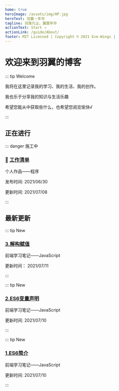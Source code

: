 ```yaml
---
home: true
heroImage: /assets/img/HP.jpg
heroText: 羽翼丶年华
tagline: 羽落凡尘，翼展年华
actionText: Start →
actionLink: /guide/About/
footer: MIT Licensed | Copyright © 2021 Eve-Wings |
---
```


# 欢迎来到羽翼的博客

::: tip Welcome

我将在这里记录我的学习、我的生活、我的创作。

我也乐于分享我的知识与生活乐趣

希望您能从中获取些什么，也希望您阅览愉快√

:::

## 正在进行

::: danger 施工中

### :construction: [工作清单](guide/personal-works/程序/工作清单/)

个人作品——程序

发布时间: 2021/06/30

更新时间: 2021/07/08

:::

## 最新更新

::: tip New

### [3.解构赋值](guide/fornt-end-learn/base/JavaScript/3.解构赋值)

前端学习笔记——JavaScript

更新时间： 2021/07/11

:::

::: tip New

### [2.ES6变量声明](guide/fornt-end-learn/base/JavaScript/2.ES6变量声明)

前端学习笔记——JavaScript

更新时间: 2021/07/10

:::

::: tip New

### [1.ES6简介](guide/fornt-end-learn/base/JavaScript/1.ES6简介)

前端学习笔记——JavaScript

更新时间: 2021/07/10

:::




























